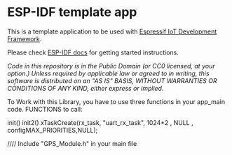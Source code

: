 ESP-IDF template app
====================

This is a template application to be used with [Espressif IoT Development Framework](https://github.com/espressif/esp-idf).

Please check [ESP-IDF docs](https://docs.espressif.com/projects/esp-idf/en/latest/get-started/index.html) for getting started instructions.

*Code in this repository is in the Public Domain (or CC0 licensed, at your option.)
Unless required by applicable law or agreed to in writing, this
software is distributed on an "AS IS" BASIS, WITHOUT WARRANTIES OR
CONDITIONS OF ANY KIND, either express or implied.*


To Work with this Library, you have to use three functions in your app_main code.
FUNCTIONS to call: 


init()
init2()
xTaskCreate(rx_task, "uart_rx_task", 1024*2 , NULL , configMAX_PRIORITIES,NULL);

//// Include "GPS_Module.h" in your main file
